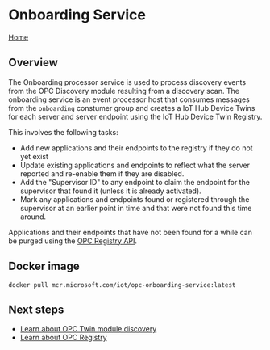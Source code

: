 # Onboarding Service

[Home](readme.md)

## Overview

The Onboarding processor service is used to process discovery events from the OPC Discovery module resulting from a discovery scan.  The onboarding service is an event processor host that consumes messages from the `onboarding` constumer group and creates a IoT Hub Device Twins for each server and server endpoint using the IoT Hub Device Twin Registry.  

This involves the following tasks:

* Add new applications and their endpoints to the registry if they do not yet exist
* Update existing applications and endpoints to reflect what the server reported and re-enable them if they are disabled.
* Add the "Supervisor ID" to any endpoint to claim the endpoint for the supervisor that found it (unless it is already activated).
* Mark any applications and endpoints found or registered through the supervisor at an earlier point in time and that were not found this time around.  

Applications and their endpoints that have not been found for a while can be purged using the [OPC Registry API](../api/registry/readme.md).

## Docker image

`docker pull mcr.microsoft.com/iot/opc-onboarding-service:latest`

## Next steps

* [Learn about OPC Twin module discovery](../modules/twin.md)
* [Learn about OPC Registry](registry.md)
